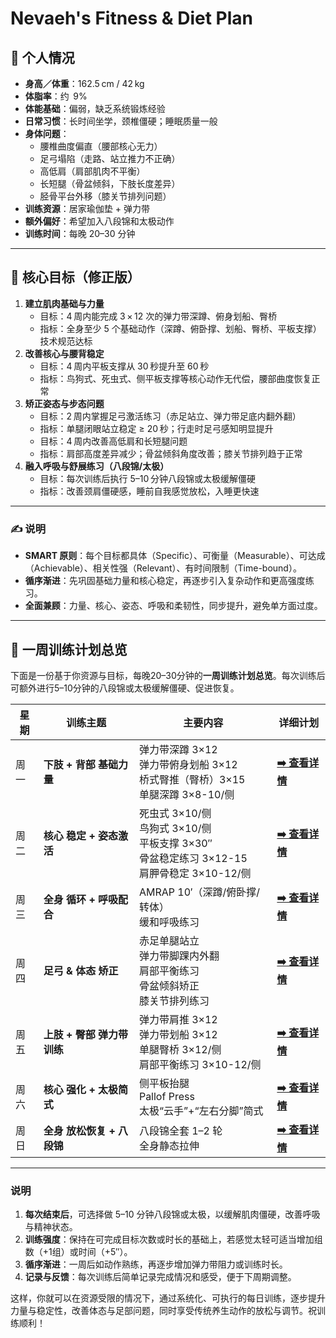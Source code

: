 # Nevaeh's Fitness & Diet Plan

## 🧾 个人情况

- **身高／体重**：162.5 cm / 42 kg
- **体脂率**：约  9%
- **体能基础**：偏弱，缺乏系统锻炼经验
- **日常习惯**：长时间坐学，颈椎僵硬；睡眠质量一般
- **身体问题**：
    - 腰椎曲度偏直（腰部核心无力）
    - 足弓塌陷（走路、站立推力不正确）
    - 高低肩（肩部肌肉不平衡）
    - 长短腿（骨盆倾斜，下肢长度差异）
    - 胫骨平台外移（膝关节排列问题）
- **训练资源**：居家瑜伽垫 + 弹力带
- **额外偏好**：希望加入八段锦和太极动作
- **训练时间**：每晚 20–30 分钟

---

## 🎯 核心目标（修正版）

1. **建立肌肉基础与力量**
    - 目标：4 周内能完成 3 × 12 次的弹力带深蹲、俯身划船、臀桥
    - 指标：全身至少 5 个基础动作（深蹲、俯卧撑、划船、臀桥、平板支撑）技术规范达标
2. **改善核心与腰背稳定**
    - 目标：4 周内平板支撑从 30 秒提升至 60 秒
    - 指标：鸟狗式、死虫式、侧平板支撑等核心动作无代偿，腰部曲度恢复正常
3. **矫正姿态与步态问题**
    - 目标：2 周内掌握足弓激活练习（赤足站立、弹力带足底内翻外翻）
    - 指标：单腿闭眼站立稳定 ≥ 20 秒；行走时足弓感知明显提升
    - 目标：4 周内改善高低肩和长短腿问题
    - 指标：肩部高度差异减少；骨盆倾斜角度改善；膝关节排列趋于正常
4. **融入呼吸与舒展练习（八段锦/太极）**
    - 目标：每次训练后执行 5–10 分钟八段锦或太极缓解僵硬
    - 指标：改善颈肩僵硬感，睡前自我感觉放松，入睡更快速

---

### ✍️ 说明

- **SMART 原则**：每个目标都具体（Specific）、可衡量（Measurable）、可达成（Achievable）、相关性强（Relevant）、有时间限制（Time-bound）。
- **循序渐进**：先巩固基础力量和核心稳定，再逐步引入复杂动作和更高强度练习。
- **全面兼顾**：力量、核心、姿态、呼吸和柔韧性，同步提升，避免单方面过度。

---

## 📅 一周训练计划总览

下面是一份基于你资源与目标，每晚20–30分钟的**一周训练计划总览**。每次训练后可额外进行5–10分钟的八段锦或太极缓解僵硬、促进恢复。

| 星期  | 训练主题              | 主要内容                                             | 详细计划 |
| --- | ----------------- | ------------------------------------------------ | ------ |
| 周一  | **下肢 + 背部 基础力量**  | 弹力带深蹲 3×12<br>弹力带俯身划船 3×12<br>桥式臀推（臀桥）3×15<br>单腿深蹲 3×8-10/侧               | [**➡️ 查看详情**](./🤸%20周一%20·%20下肢%20+%20背部%20基础力量.md) |
| 周二  | **核心 稳定 + 姿态激活**  | 死虫式 3×10/侧<br>鸟狗式 3×10/侧<br>平板支撑 3×30″<br>骨盆稳定练习 3×12-15<br>肩胛骨稳定 3×10-12/侧 | [**➡️ 查看详情**](./🧘%20周二%20·%20核心稳定%20+%20姿态激活.md) |
| 周三  | **全身 循环 + 呼吸配合**  | AMRAP 10′（深蹲/俯卧撑/转体）<br>缓和呼吸练习  | [**➡️ 查看详情**](./💨%20周三%20·%20全身循环%20+%20呼吸配合.md) |
| 周四  | **足弓 & 体态 矫正**    | 赤足单腿站立<br>弹力带脚踝内外翻<br>肩部平衡练习<br>骨盆倾斜矫正<br>膝关节排列练习        | [**➡️ 查看详情**](./👣%20周四%20·%20足弓%20&%20体态矫正.md) |
| 周五  | **上肢 + 臀部 弹力带训练** | 弹力带肩推 3×12<br>弹力带划船 3×12<br>单腿臀桥 3×12/侧<br>肩部平衡练习 3×10-12/侧                  | [**➡️ 查看详情**](./💪%20周五%20·%20上肢%20+%20臀部%20弹力带训练.md) |
| 周六  | **核心 强化 + 太极简式**  | 侧平板抬腿<br>Pallof Press<br>太极“云手”+“左右分脚”简式  | [**➡️ 查看详情**](./☯️%20周六%20·%20核心强化%20+%20太极简式.md) |
| 周日  | **全身 放松恢复 + 八段锦** | 八段锦全套 1–2 轮<br>全身静态拉伸          | [**➡️ 查看详情**](./🌿%20周日%20·%20全身放松恢复%20+%20八段锦.md) |

---

### 说明

1. **每次结束后**，可选择做 5–10 分钟八段锦或太极，以缓解肌肉僵硬，改善呼吸与精神状态。
2. **训练强度**：保持在可完成目标次数或时长的基础上，若感觉太轻可适当增加组数（+1组）或时间（+5″）。
3. **循序渐进**：一周后如动作熟练，再逐步增加弹力带阻力或训练时长。
4. **记录与反馈**：每次训练后简单记录完成情况和感受，便于下周期调整。

这样，你就可以在资源受限的情况下，通过系统化、可执行的每日训练，逐步提升力量与稳定性，改善体态与足部问题，同时享受传统养生动作的放松与调节。祝训练顺利！ 